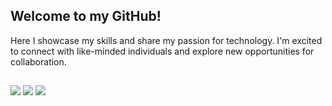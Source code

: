 ## Welcome to my GitHub!

Here I showcase my skills and share my passion for technology. I'm excited to connect with like-minded individuals and explore new opportunities for collaboration.

<!-- I'm studying Analysis and Systems Development and I'm always looking for new challenges to help me grow professionally. Right now, I'm focused on learning Python for back-end development and I'm also super into data analysis and cybersecurity.
My main goal is to create solutions that make people's lives better, and I'm always on the lookout to expand my tech knowledge.
-->
##

<div> 
  <a href="https://instagram.com/gui.sgouvea" target="_blank"><img src="https://img.shields.io/badge/-Instagram-%23E4405F?style=for-the-badge&logo=instagram&logoColor=white" target="_blank"></a>
  <a href = "mailto:gui.sgouvea@gmail.com"><img src="https://img.shields.io/badge/-Gmail-%23333?style=for-the-badge&logo=gmail&logoColor=white" target="_blank"></a>
  <a href="https://www.linkedin.com/in/gouveaguilherme" target="_blank"><img src="https://img.shields.io/badge/-LinkedIn-%230077B5?style=for-the-badge&logo=linkedin&logoColor=white" target="_blank"></a>
